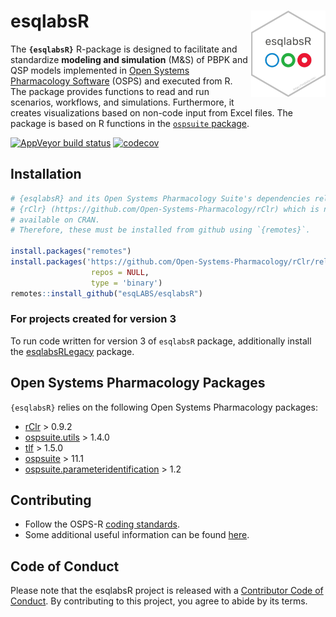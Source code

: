 # esqlabsR <a href="https://esqlabs.github.io/esqlabsR"><img src="man/figures/logo.png" align="right" height="138" /></a>

The **`{esqlabsR}`** R-package is designed to facilitate and standardize **modeling and simulation** (M&S) of PBPK and QSP models implemented in [Open Systems Pharmacology Software](https://www.open-systems-pharmacology.org/) (OSPS) and executed from R. The package provides functions to read and run scenarios, workflows, and simulations. Furthermore, it creates visualizations based on non-code input from Excel files. The package is based on R functions in the [`ospsuite` package](https://github.com/Open-Systems-Pharmacology/OSPSuite-R).

<!-- badges: start -->

  [![AppVeyor build status](https://ci.appveyor.com/api/projects/status/github/esqlabs/esqlabsr?branch=develop&svg=true)](https://ci.appveyor.com/project/StephanSchaller/esqlabsr/branch/develop)
  [![codecov](https://codecov.io/gh/esqlabs/esqlabsr/branch/develop/graph/badge.svg)](https://codecov.io/gh/esqlabs/esqlabsr)
  
<!-- badges: end -->

## Installation


```r
# {esqlabsR} and its Open Systems Pharmacology Suite's dependencies relies on 
# {rClr} (https://github.com/Open-Systems-Pharmacology/rClr) which is not 
# available on CRAN.
# Therefore, these must be installed from github using `{remotes}`.

install.packages("remotes")
install.packages('https://github.com/Open-Systems-Pharmacology/rClr/releases/download/v0.9.2/rClr_0.9.2.zip', 
                  repos = NULL, 
                  type = 'binary')
remotes::install_github("esqLABS/esqlabsR")

``` 

### For projects created for version 3

To run code written for version 3 of `esqlabsR` package, additionally install the
[esqlabsRLegacy](https://github.com/esqLABS/esqlabsRLegacy) package.

## Open Systems Pharmacology Packages

`{esqlabsR}` relies on the following Open Systems Pharmacology packages:
  - [rClr](https://github.com/Open-Systems-Pharmacology/rClr/) > 0.9.2
  - [ospsuite.utils](https://github.com/Open-Systems-Pharmacology/OSPSuite.RUtils) > 1.4.0
  - [tlf](https://github.com/Open-Systems-Pharmacology/TLF-Library) > 1.5.0
  - [ospsuite](https://github.com/Open-Systems-Pharmacology/OSPSuite-R) > 11.1
  - [ospsuite.parameteridentification](https://github.com/Open-Systems-Pharmacology/OSPSuite.ParameterIdentification) > 1.2
  

## Contributing

- Follow the OSPS-R [coding standards](https://github.com/Open-Systems-Pharmacology/Suite/blob/develop/CODING_STANDARDS_R.md).
- Some additional useful information can be found [here](https://github.com/Open-Systems-Pharmacology/OSPSuite-R/wiki/Developer-How-To's).

## Code of Conduct

Please note that the esqlabsR project is released with a [Contributor Code of Conduct](https://contributor-covenant.org/version/2/0/CODE_OF_CONDUCT.html). By contributing to this project, you agree to abide by its terms.
